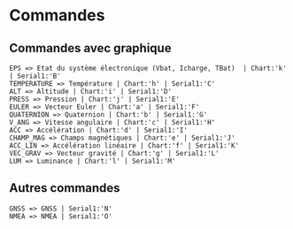 # Commandes
## Commandes avec graphique
    EPS => Etat du système électronique (Vbat, Icharge, TBat)  | Chart:'k' | Serial1:'B'
    TEMPERATURE => Température | Chart:'h' | Serial1:'C'
    ALT => Altitude | Chart:'i' | Serial1:'D'
    PRESS => Pression | Chart:'j' | Serial1:'E'
    EULER => Vecteur Euler | Chart:'a' | Serial1:'F'
    QUATERNION => Quaternion | Chart:'b' | Serial1:'G'
    V_ANG => Vitesse angulaire | Chart:'c' | Serial1:'H'
    ACC => Accélération | Chart:'d' | Serial1:'I'
    CHAMP_MAG => Champs magnétiques | Chart:'e' | Serial1:'J'
    ACC_LIN => Accélération linéaire | Chart:'f' | Serial1:'K'
    VEC_GRAV => Vecteur gravité | Chart:'g' | Serial1:'L'
    LUM => Luminance | Chart:'l' | Serial1:'M'

## Autres commandes
    GNSS => GNSS | Serial1:'N'
    NMEA => NMEA | Serial1:'O'
